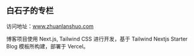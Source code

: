 ## 白石子的专栏

访问地址：www.zhuanlanshuo.com

博客项目使用 Next.js, Tailwind CSS 进行开发，基于 Tailwind Nextjs Starter Blog 模板所构建，部署于 Vercel。
